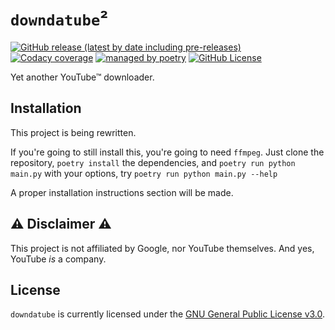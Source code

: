 # `downdatube`&sup2;

[![GitHub release (latest by date including pre-releases)](https://img.shields.io/github/v/release/shahoob/downdatube?include_prereleases&label=latest&style=flat-square&logo=github)](https://github.com/shahoob/downdatube/releases)
[![Codacy coverage](https://img.shields.io/codacy/coverage/1bb8dac86dbe463497cddecd2b759855?style=flat-square&logo=codacy)](https://app.codacy.com/gh/shahoob/downdatube/dashboard?utm_source=gh&utm_medium=referral&utm_content=&utm_campaign=Badge_coverage)
[![managed by poetry](https://img.shields.io/badge/managed_by_poetry-blue?style=flat-square&logo=poetry&labelColor=grey)](https://python-poetry.org/)
[![GitHub License](https://img.shields.io/github/license/shahoob/downdatube?style=flat-square)][1]

Yet another YouTube™ downloader.

## Installation

This project is being rewritten.

If you're going to still install this, you're going to need `ffmpeg`.
Just clone the repository, `poetry install` the dependencies,
and `poetry run python main.py` with your options, try `poetry run python main.py --help`

A proper installation instructions section will be made.

## :warning: Disclaimer :warning:

This project is not affiliated by Google, nor YouTube themselves.
And yes, YouTube *is* a company.

## License

`downdatube` is currently licensed under the [GNU General Public License v3.0][1].

[1]: LICENSE
